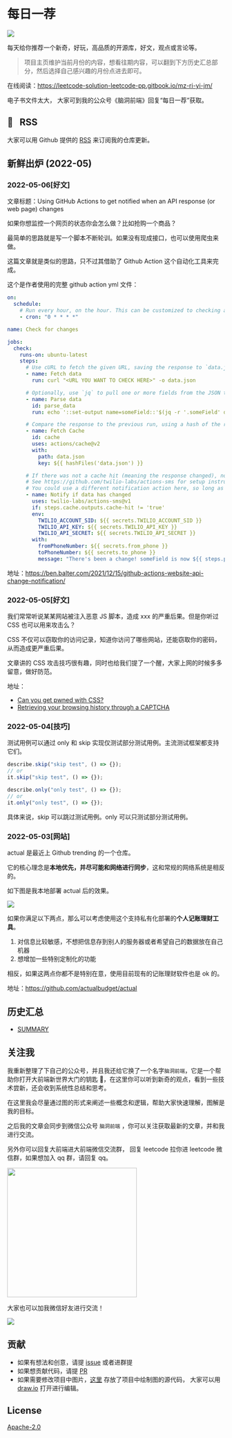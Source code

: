 # 每日一荐

![](https://tva1.sinaimg.cn/large/006y8mN6ly1g8d0sktqrwj30hs07maae.jpg)

每天给你推荐一个新奇，好玩，高品质的开源库，好文，观点或言论等。

> 项目主页维护当前月份的内容，想看往期内容，可以翻到下方历史汇总部分，然后选择自己感兴趣的月份点进去即可。

在线阅读：https://leetcode-solution-leetcode-pp.gitbook.io/mz-ri-yi-jm/

电子书文件太大， 大家可到我的公众号《脑洞前端》回复“每日一荐”获取。

## :newspaper: &nbsp; RSS

大家可以用 Github 提供的 [RSS](https://github.com/azl397985856/daily-featured/commits.atom) 来订阅我的仓库更新。

## 新鲜出炉 (2022-05)

### 2022-05-06[好文]

文章标题：Using GitHub Actions to get notified when an API response (or web page) changes

如果你想监控一个网页的状态你会怎么做？比如抢购一个商品？

最简单的思路就是写一个脚本不断轮训。如果没有现成接口，也可以使用爬虫来做。

这篇文章就是类似的思路，只不过其借助了 Github Action 这个自动化工具来完成。

这个是作者使用的完整 github action yml 文件：

```yml
on:
  schedule:
    # Run every hour, on the hour. This can be customized to checking as frequently as every 5 minutes.
    - cron: "0 * * * *"

name: Check for changes

jobs:
  check:
    runs-on: ubuntu-latest
    steps:
      # Use cURL to fetch the given URL, saving the response to `data.json`
      - name: Fetch data
        run: curl "<URL YOU WANT TO CHECK HERE>" -o data.json

      # Optionally, use `jq` to pull one or more fields from the JSON to include in the SMS message
      - name: Parse data
        id: parse_data
        run: echo '::set-output name=someField::'$(jq -r '.someField' data.json)

      # Compare the response to the previous run, using a hash of the response as the cache key
      - name: Fetch Cache
        id: cache
        uses: actions/cache@v2
        with:
          path: data.json
          key: ${{ hashFiles('data.json') }}

      # If there was not a cache hit (meaning the response changed), notify me via text message
      # See https://github.com/twilio-labs/actions-sms for setup instructions
      # You could use a different notification action here, so long as you include the `if` condition below
      - name: Notify if data has changed
        uses: twilio-labs/actions-sms@v1
        if: steps.cache.outputs.cache-hit != 'true'
        env:
          TWILIO_ACCOUNT_SID: ${{ secrets.TWILIO_ACCOUNT_SID }}
          TWILIO_API_KEY: ${{ secrets.TWILIO_API_KEY }}
          TWILIO_API_SECRET: ${{ secrets.TWILIO_API_SECRET }}
        with:
          fromPhoneNumber: ${{ secrets.from_phone }}
          toPhoneNumber: ${{ secrets.to_phone }}
          message: "There's been a change! someField is now ${{ steps.parse_data.outputs.someField }}."
```

地址：https://ben.balter.com/2021/12/15/github-actions-website-api-change-notification/

### 2022-05-05[好文]

我们常常听说某某网站被注入恶意 JS 脚本，造成 xxx 的严重后果。但是你听过 CSS 也可以用来攻击么？

CSS 不仅可以窃取你的访问记录，知道你访问了哪些网站，还能窃取你的密码，从而造成更严重后果。

文章讲的 CSS 攻击技巧很有趣，同时也给我们提了一个醒，大家上网的时候多多留意，做好防范。

地址：

- [Can you get pwned with CSS?](https://scotthelme.co.uk/can-you-get-pwned-with-css/)
- [Retrieving your browsing history through a CAPTCHA](https://varun.ch/history)

### 2022-05-04[技巧]

测试用例可以通过 only 和 skip 实现仅测试部分测试用例。主流测试框架都支持它们。

```js
describe.skip("skip test", () => {});
// or
it.skip("skip test", () => {});

describe.only("only test", () => {});
// or
it.only("only test", () => {});
```

具体来说，skip 可以跳过测试用例。only 可以只测试部分测试用例。

### 2022-05-03[网站]

actual 是最近上 Github trending 的一个仓库。

它的核心理念是**本地优先，并尽可能和网络进行同步**，这和常规的网络系统是相反的。

如下图是我本地部署 actual 后的效果。

![](https://tva1.sinaimg.cn/large/e6c9d24ely1h1vmj3dcabj21hz0u0ju3.jpg)

如果你满足以下两点，那么可以考虑使用这个支持私有化部署的**个人记账理财工具**。

1. 对信息比较敏感，不想把信息存到别人的服务器或者希望自己的数据放在自己机器
2. 想增加一些特别定制化的功能

相反，如果这两点你都不是特别在意，使用目前现有的记账理财软件也是 ok 的。

地址：https://github.com/actualbudget/actual

## 历史汇总

- [SUMMARY](./SUMMARY.md)

## 关注我

我重新整理了下自己的公众号，并且我还给它换了一个名字`脑洞前端`，它是一个帮助你打开大前端新世界大门的钥匙 🔑，在这里你可以听到新奇的观点，看到一些技术尝新，还会收到系统性总结和思考。

在这里我会尽量通过图的形式来阐述一些概念和逻辑，帮助大家快速理解，图解是我的目标。

之后我的文章会同步到微信公众号 `脑洞前端` ，你可以关注获取最新的文章，并和我进行交流。

另外你可以回复大前端进大前端微信交流群， 回复 leetcode 拉你进 leetcode 微信群，如果想加入 qq 群，请回复 qq。

<img width="300" src="https://tva1.sinaimg.cn/large/006y8mN6ly1g7he9xdtmyj30by0byaac.jpg">

大家也可以加我微信好友进行交流！

![](https://tva1.sinaimg.cn/large/008i3skNly1gx11szd02ej30e80e8dg3.jpg)

## 贡献

- 如果有想法和创意，请提 [issue](https://github.com/azl397985856/daily-featured/issues) 或者进群提
- 如果想贡献代码，请提 [PR](https://github.com/azl397985856/daily-featured/pulls)
- 如果需要修改项目中图片，[这里](./assets/) 存放了项目中绘制图的源代码， 大家可以用 [draw.io](https://www.draw.io/) 打开进行编辑。

## License

[Apache-2.0](./LICENSE)
